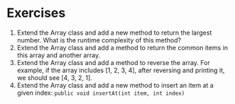 # Exercises

1. Extend the Array class and add a new method to return the largest number. What is the runtime complexity of this method?
2. Extend the Array class and add a method to return the common items in this array and another array. 
3. Extend the Array class and add a method to reverse the array. For example, if the array includes [1, 2, 3, 4], after reversing and printing it, we should see [4, 3, 2, 1]. 
4. Extend the Array class and add a new method to insert an item at a given index: `public void insertAt(int item, int index)`